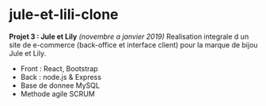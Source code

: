 # jule-et-lili-clone

**Projet 3 : Jule et Lily**
*(novembre a janvier 2019)*
Realisation integrale d un site de e-commerce (back-office et interface client) pour la marque de bijou Jule et Lily.
+ Front : React, Bootstrap
+ Back : node.js & Express
+ Base de donnee MySQL
+ Methode agile SCRUM
